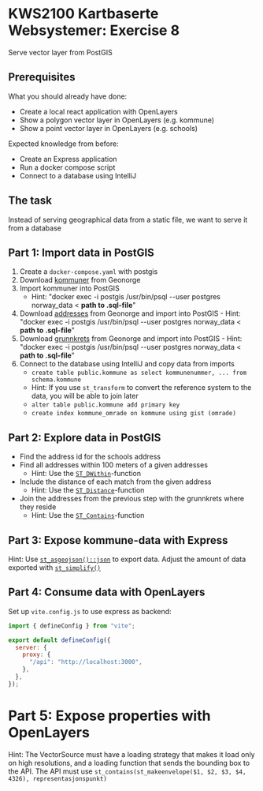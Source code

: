 # KWS2100 Kartbaserte Websystemer: Exercise 8

Serve vector layer from PostGIS

## Prerequisites

What you should already have done:

- Create a local react application with OpenLayers
- Show a polygon vector layer in OpenLayers (e.g. kommune)
- Show a point vector layer in OpenLayers (e.g. schools)

Expected knowledge from before:

- Create an Express application
- Run a docker compose script
- Connect to a database using IntelliJ

## The task

Instead of serving geographical data from a static file, we want to serve it from a database

## Part 1: Import data in PostGIS

1. Create a `docker-compose.yaml` with postgis
2. Download [kommuner](https://kartkatalog.geonorge.no/metadata/administrative-enheter-kommuner/041f1e6e-bdbc-4091-b48f-8a5990f3cc5b)
   from Geonorge
3. Import kommuner into PostGIS
   - Hint: "docker exec -i postgis /usr/bin/psql --user postgres norway_data < **path to .sql-file**"
4. Download [addresses](https://kartkatalog.geonorge.no/metadata/matrikkelen-adresse/f7df7a18-b30f-4745-bd64-d0863812350c)
   from Geonorge and import into PostGIS - Hint: "docker exec -i postgis /usr/bin/psql --user postgres norway_data < **path to .sql-file**"
5. Download [grunnkrets](https://kartkatalog.geonorge.no/metadata/matrikkelen-adresse/f7df7a18-b30f-4745-bd64-d0863812350c)
   from Geonorge and import into PostGIS - Hint: "docker exec -i postgis /usr/bin/psql --user postgres norway_data < **path to .sql-file**"
6. Connect to the database using IntelliJ and copy data from imports
   - `create table public.kommune as select kommunenummer, ... from schema.kommune`
   - Hint: If you use `st_transform` to convert the reference system to the data, you will be able to join later
   - `alter table public.kommune add primary key`
   - `create index kommune_omrade on kommune using gist (omrade)`

## Part 2: Explore data in PostGIS

- Find the address id for the schools address
- Find all addresses within 100 meters of a given addresses
  - Hint: Use the [`ST_DWithin`](https://postgis.net/docs/ST_DWithin.html)-function
- Include the distance of each match from the given address
  - Hint: Use the [`ST_Distance`](https://postgis.net/docs/ST_Distance.html)-function
- Join the addresses from the previous step with the grunnkrets where they reside
  - Hint: Use the [`ST_Contains`](https://postgis.net/docs/ST_Contains.html)-function

## Part 3: Expose kommune-data with Express

Hint: Use [`st_asgeojson()::json`](https://postgis.net/docs/ST_AsGeoJSON.html) to export data. Adjust the amount of data
exported with [`st_simplify()`](https://postgis.net/docs/ST_Simplify.html)

## Part 4: Consume data with OpenLayers

Set up `vite.config.js` to use express as backend:

```js
import { defineConfig } from "vite";

export default defineConfig({
  server: {
    proxy: {
      "/api": "http://localhost:3000",
    },
  },
});
```

# Part 5: Expose properties with OpenLayers

Hint: The VectorSource must have a loading strategy that makes it load only on high resolutions, and a loading
function that sends the bounding box to the API. The API must
use `st_contains(st_makeenvelope($1, $2, $3, $4, 4326), representasjonspunkt)`
